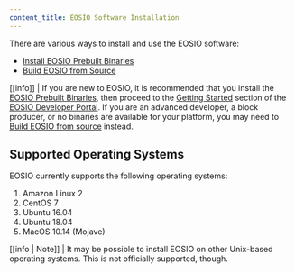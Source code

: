 ```yaml
---
content_title: EOSIO Software Installation
---
```


There are various ways to install and use the EOSIO software:

* [Install EOSIO Prebuilt Binaries](00_install-prebuilt-binaries.md)
* [Build EOSIO from Source](01_build-from-source/index.md)

[[info]]
| If you are new to EOSIO, it is recommended that you install the [EOSIO Prebuilt Binaries](00_install-prebuilt-binaries.md), then proceed to the [Getting Started](https://developers.eos.io/eosio-home/docs/) section of the [EOSIO Developer Portal](https://developers.eos.io/). If you are an advanced developer, a block producer, or no binaries are available for your platform, you may need to [Build EOSIO from source](01_build-from-source/index.md) instead.

## Supported Operating Systems

EOSIO currently supports the following operating systems:

1. Amazon Linux 2
2. CentOS 7
3. Ubuntu 16.04
4. Ubuntu 18.04
5. MacOS 10.14 (Mojave)

[[info | Note]]
| It may be possible to install EOSIO on other Unix-based operating systems. This is not officially supported, though.

